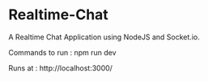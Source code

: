 # Realtime-Chat
A Realtime Chat Application using NodeJS and Socket.io.

Commands to run : npm run dev

Runs at : http://localhost:3000/


